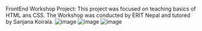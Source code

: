 FrontEnd Workshop Project:
This project was focused on teaching basics of HTML ans CSS. The Workshop was conducted by ERIT Nepal and tutored by Sanjana Koirala.
![image](https://user-images.githubusercontent.com/67232409/163851975-746c5771-50b3-445f-adeb-c10cf61903de.png)
![image](https://user-images.githubusercontent.com/67232409/163852045-9f049910-9f9f-4903-944b-e29ca356e36f.png)
![image](https://user-images.githubusercontent.com/67232409/163852104-59099e94-af30-4694-8578-63d1a3bb35a3.png)
